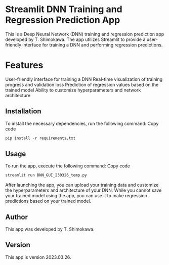# **Streamlit DNN Training and Regression Prediction App**

This is a Deep Neural Network (DNN) training and regression prediction app developed by T. Shimokawa. The app utilizes Streamlit to provide a user-friendly interface for training a DNN and performing regression predictions.

# **Features**

User-friendly interface for training a DNN
Real-time visualization of training progress and validation loss
Prediction of regression values based on the trained model
Ability to customize hyperparameters and network architecture

## **Installation**
To install the necessary dependencies, run the following command:
Copy code
~~~python
pip install -r requirements.txt
~~~

## **Usage**
To run the app, execute the following command:
Copy code
~~~python
streamlit run DNN_GUI_230326_temp.py
~~~
After launching the app, you can upload your training data and customize the hyperparameters and architecture of your DNN. While you cannot save your trained model using the app, you can use it to make regression predictions based on your trained model.

## **Author**
This app was developed by T. Shimokawa.

## **Version**
This app is version 2023.03.26.

